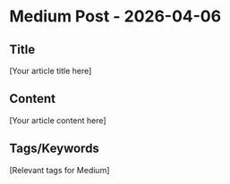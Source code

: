 # Medium Post - 2026-04-06

## Title
[Your article title here]

## Content
[Your article content here]

## Tags/Keywords
[Relevant tags for Medium]

